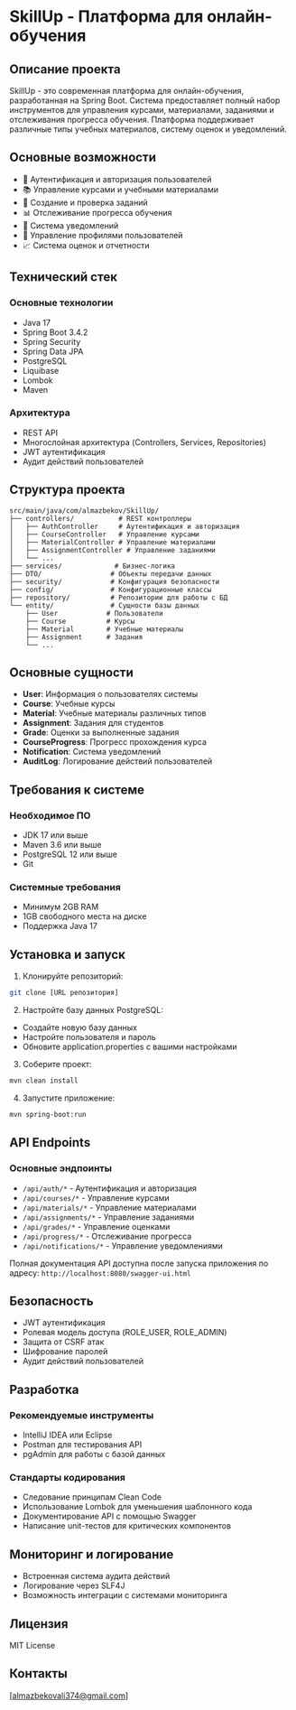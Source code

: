# SkillUp - Платформа для онлайн-обучения

## Описание проекта
SkillUp - это современная платформа для онлайн-обучения, разработанная на Spring Boot. Система предоставляет полный набор инструментов для управления курсами, материалами, заданиями и отслеживания прогресса обучения. Платформа поддерживает различные типы учебных материалов, систему оценок и уведомлений.

## Основные возможности
- 🔐 Аутентификация и авторизация пользователей
- 📚 Управление курсами и учебными материалами
- 📝 Создание и проверка заданий
- 📊 Отслеживание прогресса обучения
- 📨 Система уведомлений
- 👥 Управление профилями пользователей
- 📈 Система оценок и отчетности

## Технический стек
### Основные технологии
- Java 17
- Spring Boot 3.4.2
- Spring Security
- Spring Data JPA
- PostgreSQL
- Liquibase
- Lombok
- Maven

### Архитектура
- REST API
- Многослойная архитектура (Controllers, Services, Repositories)
- JWT аутентификация
- Аудит действий пользователей

## Структура проекта
```
src/main/java/com/almazbekov/SkillUp/
├── controllers/           # REST контроллеры
│   ├── AuthController     # Аутентификация и авторизация
│   ├── CourseController   # Управление курсами
│   ├── MaterialController # Управление материалами
│   ├── AssignmentController # Управление заданиями
│   └── ...
├── services/             # Бизнес-логика
├── DTO/                 # Объекты передачи данных
├── security/            # Конфигурация безопасности
├── config/              # Конфигурационные классы
├── repository/          # Репозитории для работы с БД
└── entity/              # Сущности базы данных
    ├── User            # Пользователи
    ├── Course          # Курсы
    ├── Material        # Учебные материалы
    ├── Assignment      # Задания
    └── ...
```

## Основные сущности
- **User**: Информация о пользователях системы
- **Course**: Учебные курсы
- **Material**: Учебные материалы различных типов
- **Assignment**: Задания для студентов
- **Grade**: Оценки за выполненные задания
- **CourseProgress**: Прогресс прохождения курса
- **Notification**: Система уведомлений
- **AuditLog**: Логирование действий пользователей

## Требования к системе
### Необходимое ПО
- JDK 17 или выше
- Maven 3.6 или выше
- PostgreSQL 12 или выше
- Git

### Системные требования
- Минимум 2GB RAM
- 1GB свободного места на диске
- Поддержка Java 17

## Установка и запуск
1. Клонируйте репозиторий:
```bash
git clone [URL репозитория]
```

2. Настройте базу данных PostgreSQL:
- Создайте новую базу данных
- Настройте пользователя и пароль
- Обновите application.properties с вашими настройками

3. Соберите проект:
```bash
mvn clean install
```

4. Запустите приложение:
```bash
mvn spring-boot:run
```

## API Endpoints
### Основные эндпоинты
- `/api/auth/*` - Аутентификация и авторизация
- `/api/courses/*` - Управление курсами
- `/api/materials/*` - Управление материалами
- `/api/assignments/*` - Управление заданиями
- `/api/grades/*` - Управление оценками
- `/api/progress/*` - Отслеживание прогресса
- `/api/notifications/*` - Управление уведомлениями

Полная документация API доступна после запуска приложения по адресу: `http://localhost:8080/swagger-ui.html`

## Безопасность
- JWT аутентификация
- Ролевая модель доступа (ROLE_USER, ROLE_ADMIN)
- Защита от CSRF атак
- Шифрование паролей
- Аудит действий пользователей

## Разработка
### Рекомендуемые инструменты
- IntelliJ IDEA или Eclipse
- Postman для тестирования API
- pgAdmin для работы с базой данных

### Стандарты кодирования
- Следование принципам Clean Code
- Использование Lombok для уменьшения шаблонного кода
- Документирование API с помощью Swagger
- Написание unit-тестов для критических компонентов

## Мониторинг и логирование
- Встроенная система аудита действий
- Логирование через SLF4J
- Возможность интеграции с системами мониторинга

## Лицензия
MIT License

## Контакты
[almazbekovali374@gmail.com] 